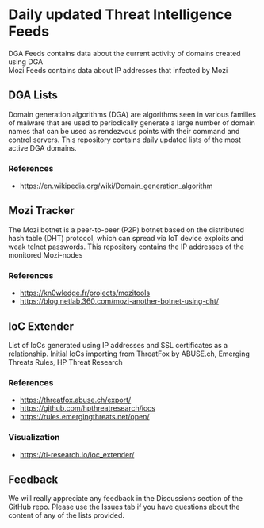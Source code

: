 # Daily updated Threat Intelligence Feeds

DGA Feeds contains data about the current activity of domains created using DGA  
Mozi Feeds contains data about IP addresses that infected by Mozi  

## DGA Lists

Domain generation algorithms (DGA) are algorithms seen in various families of malware that are used to periodically generate a large number of domain names that can be used as rendezvous points with their command and control servers. This repository contains daily updated lists of the most active DGA domains. 

### References
* https://en.wikipedia.org/wiki/Domain_generation_algorithm

## Mozi Tracker

The Mozi botnet is a peer-to-peer (P2P) botnet based on the distributed hash table (DHT) protocol, which can spread via IoT device exploits and weak telnet passwords.
This repository contains the IP addresses of the monitored Mozi-nodes

### References
* https://kn0wledge.fr/projects/mozitools
* https://blog.netlab.360.com/mozi-another-botnet-using-dht/

## IoC Extender

List of IoCs generated using IP addresses and SSL certificates as a relationship. Initial IoCs importing from ThreatFox by ABUSE.ch, Emerging Threats Rules, HP Threat Research

### References
* https://threatfox.abuse.ch/export/
* https://github.com/hpthreatresearch/iocs
* https://rules.emergingthreats.net/open/

### Visualization
* https://ti-research.io/ioc_extender/

## Feedback
We will really appreciate any feedback in the Discussions section of the GitHub repo. Please use the Issues tab if you have questions about the content of any of the lists provided.
